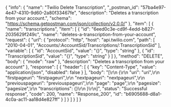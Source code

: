 {
  "info": {
    "name": "Twilio Delete Transcription",
    "_postman_id": "57ba4e97-4e47-4310-9d60-2a80f33467fe",
    "description": "Deletes a transcription from your account.",
    "schema": "https://schema.getpostman.com/json/collection/v2.0.0/"
  },
  "item": [
    {
      "name": "transcriptions",
      "item": [
        {
          "id": "6eed0c3e-cd9f-4edd-b827-2035629f249c",
          "name": "deletes-a-transcription-from-your-account",
          "request": {
            "url": {
              "protocol": "http",
              "host": "api.twilio.com",
              "path": [
                "2010-04-01",
                "Accounts/:AccountSid/Transcriptions/:TranscriptionSid"
              ],
              "variable": [
                {
                  "id": "AccountSid",
                  "value": "{}",
                  "type": "string"
                },
                {
                  "id": "TranscriptionSid",
                  "value": "{}",
                  "type": "string"
                }
              ]
            },
            "method": "DELETE",
            "body": {
              "mode": "raw"
            },
            "description": "Deletes a transcription from your account"
          },
          "response": [
            {
              "header": [
                {
                  "key": "Content-Type",
                  "value": "application/json",
                  "disabled": false
                }
              ],
              "body": "[\r\n  {\r\n    \"uri\": \"uri\",\r\n    \"firstpageuri\": \"firstpageuri\",\r\n    \"nextpageuri\": \"nextpageuri\",\r\n    \"previouspageuri\": \"previouspageuri\",\r\n    \"page\": \"page\",\r\n    \"pagesize\": \"pagesize\",\r\n    \"transcriptions\": {}\r\n  }\r\n]",
              "status": "Successful response",
              "code": 200,
              "name": "Response_200",
              "id": "b6905688-d8a1-4c0a-ac11-aa18d4e827ff"
            }
          ]
        }
      ]
    }
  ]
}
